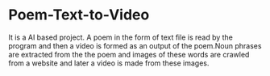 # Poem-Text-to-Video

It is a AI based project.
A poem in the form of text file is read by the program and then a video is formed as an output of the poem.Noun phrases are extracted
from the the poem and images of these words are crawled from a website and later a video is made from these images.
